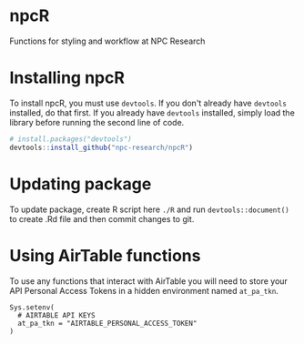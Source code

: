 # npcR
Functions for styling and workflow at NPC Research

# Installing npcR
To install npcR, you must use `devtools`. If you don't already have `devtools` installed, do that first. If you already have `devtools` installed, simply load the library before running the second line of code. 

```R
# install.packages("devtools")  
devtools::install_github("npc-research/npcR")
```
# Updating package
To update package, create R script here `./R` and run `devtools::document()` to create .Rd file and then commit changes to git.

# Using AirTable functions
To use any functions that interact with AirTable you will need to store your API Personal Access Tokens in a hidden environment named `at_pa_tkn`.
```
Sys.setenv(
  # AIRTABLE API KEYS
  at_pa_tkn = "AIRTABLE_PERSONAL_ACCESS_TOKEN"
)
```
